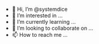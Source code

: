 - 👋 Hi, I’m @systemdice
- 👀 I’m interested in ...
- 🌱 I’m currently learning ...
- 💞️ I’m looking to collaborate on ...
- 📫 How to reach me ...

<!---
systemdice/systemdice is a ✨ special ✨ repository because its `README.md` (this file) appears on your GitHub profile.
You can click the Preview link to take a look at your changes.
--->

